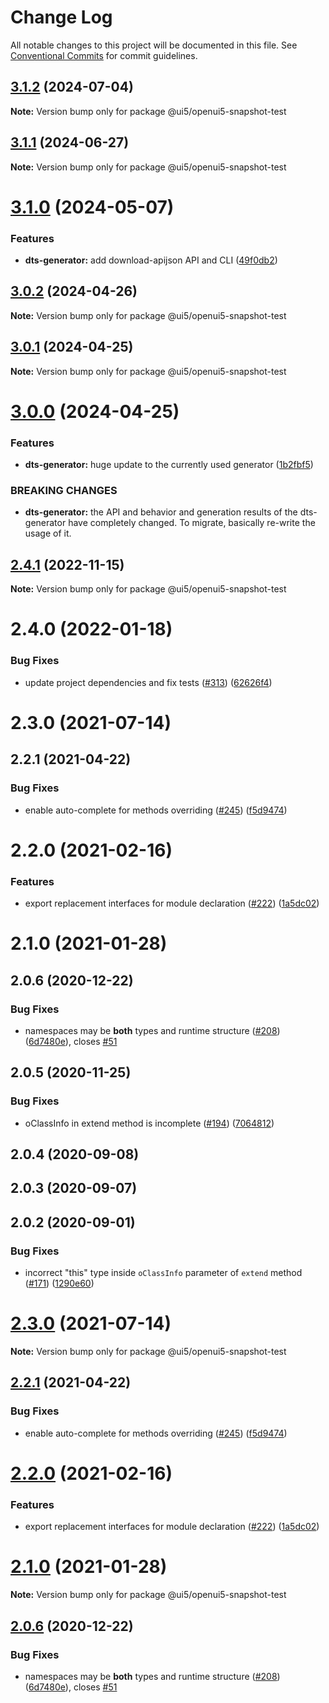 # Change Log

All notable changes to this project will be documented in this file.
See [Conventional Commits](https://conventionalcommits.org) for commit guidelines.

## [3.1.2](https://github.com/SAP/ui5-typescript/compare/@ui5/openui5-snapshot-test@3.1.1...@ui5/openui5-snapshot-test@3.1.2) (2024-07-04)

**Note:** Version bump only for package @ui5/openui5-snapshot-test





## [3.1.1](https://github.com/SAP/ui5-typescript/compare/@ui5/openui5-snapshot-test@3.1.0...@ui5/openui5-snapshot-test@3.1.1) (2024-06-27)

**Note:** Version bump only for package @ui5/openui5-snapshot-test





# [3.1.0](https://github.com/SAP/ui5-typescript/compare/@ui5/openui5-snapshot-test@3.0.2...@ui5/openui5-snapshot-test@3.1.0) (2024-05-07)


### Features

* **dts-generator:** add download-apijson API and CLI ([49f0db2](https://github.com/SAP/ui5-typescript/commit/49f0db20d917a9820767814326f037c80e4ea64c))





## [3.0.2](https://github.com/SAP/ui5-typescript/compare/@ui5/openui5-snapshot-test@3.0.1...@ui5/openui5-snapshot-test@3.0.2) (2024-04-26)

**Note:** Version bump only for package @ui5/openui5-snapshot-test





## [3.0.1](https://github.com/SAP/ui5-typescript/compare/@ui5/openui5-snapshot-test@3.0.0...@ui5/openui5-snapshot-test@3.0.1) (2024-04-25)

**Note:** Version bump only for package @ui5/openui5-snapshot-test





# [3.0.0](https://github.com/SAP/ui5-typescript/compare/@ui5/openui5-snapshot-test@2.4.1...@ui5/openui5-snapshot-test@3.0.0) (2024-04-25)


### Features

* **dts-generator:** huge update to the currently used generator ([1b2fbf5](https://github.com/SAP/ui5-typescript/commit/1b2fbf550678d12502abee3f5abf258dd0ab5fa9))


### BREAKING CHANGES

* **dts-generator:** the API and behavior and generation results of the
dts-generator have completely changed. To migrate, basically re-write
the usage of it.





## [2.4.1](https://github.com/SAP/ui5-typescript/compare/@ui5/openui5-snapshot-test@2.4.0...@ui5/openui5-snapshot-test@2.4.1) (2022-11-15)

**Note:** Version bump only for package @ui5/openui5-snapshot-test





# 2.4.0 (2022-01-18)


### Bug Fixes

* update project dependencies and fix tests ([#313](https://github.com/SAP/ui5-typescript/issues/313)) ([62626f4](https://github.com/SAP/ui5-typescript/commit/62626f4069d0fa701528d84ae431ccc2a4b69933))



# 2.3.0 (2021-07-14)



## 2.2.1 (2021-04-22)


### Bug Fixes

* enable auto-complete for methods overriding ([#245](https://github.com/SAP/ui5-typescript/issues/245)) ([f5d9474](https://github.com/SAP/ui5-typescript/commit/f5d947489fcbc820cdb03a019f188c41413a5429))



# 2.2.0 (2021-02-16)


### Features

* export replacement interfaces for module declaration ([#222](https://github.com/SAP/ui5-typescript/issues/222)) ([1a5dc02](https://github.com/SAP/ui5-typescript/commit/1a5dc02adfd0dc44f4c3fd53bcd371079cb20bfd))



# 2.1.0 (2021-01-28)



## 2.0.6 (2020-12-22)


### Bug Fixes

* namespaces may be **both** types and runtime structure ([#208](https://github.com/SAP/ui5-typescript/issues/208)) ([6d7480e](https://github.com/SAP/ui5-typescript/commit/6d7480e5db40450acba3867716cad545c1929394)), closes [#51](https://github.com/SAP/ui5-typescript/issues/51)



## 2.0.5 (2020-11-25)


### Bug Fixes

* oClassInfo in extend method is incomplete ([#194](https://github.com/SAP/ui5-typescript/issues/194)) ([7064812](https://github.com/SAP/ui5-typescript/commit/70648125bcb46584cc11a715c53060649d9105a2))



## 2.0.4 (2020-09-08)



## 2.0.3 (2020-09-07)



## 2.0.2 (2020-09-01)


### Bug Fixes

* incorrect "this" type inside `oClassInfo` parameter of `extend` method ([#171](https://github.com/SAP/ui5-typescript/issues/171)) ([1290e60](https://github.com/SAP/ui5-typescript/commit/1290e60a8b9d5b83d471bdbce1337d4d7339ac40))





# [2.3.0](https://github.com/SAP/ui5-typescript/compare/v2.2.1...v2.3.0) (2021-07-14)

**Note:** Version bump only for package @ui5/openui5-snapshot-test

## [2.2.1](https://github.com/SAP/ui5-typescript/compare/v2.2.0...v2.2.1) (2021-04-22)

### Bug Fixes

- enable auto-complete for methods overriding ([#245](https://github.com/SAP/ui5-typescript/issues/245)) ([f5d9474](https://github.com/SAP/ui5-typescript/commit/f5d947489fcbc820cdb03a019f188c41413a5429))

# [2.2.0](https://github.com/SAP/ui5-typescript/compare/v2.1.0...v2.2.0) (2021-02-16)

### Features

- export replacement interfaces for module declaration ([#222](https://github.com/SAP/ui5-typescript/issues/222)) ([1a5dc02](https://github.com/SAP/ui5-typescript/commit/1a5dc02adfd0dc44f4c3fd53bcd371079cb20bfd))

# [2.1.0](https://github.com/SAP/ui5-typescript/compare/v2.0.6...v2.1.0) (2021-01-28)

**Note:** Version bump only for package @ui5/openui5-snapshot-test

## [2.0.6](https://github.com/SAP/ui5-typescript/compare/v2.0.5...v2.0.6) (2020-12-22)

### Bug Fixes

- namespaces may be **both** types and runtime structure ([#208](https://github.com/SAP/ui5-typescript/issues/208)) ([6d7480e](https://github.com/SAP/ui5-typescript/commit/6d7480e5db40450acba3867716cad545c1929394)), closes [#51](https://github.com/SAP/ui5-typescript/issues/51)
